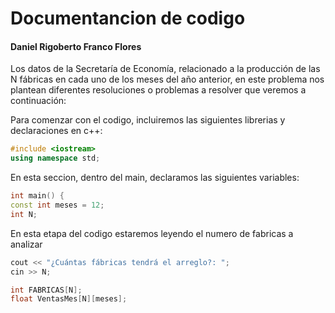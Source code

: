 # Documentancion de codigo

#### Daniel Rigoberto Franco Flores 

Los datos de la Secretaría de Economía, relacionado a la producción de las N fábricas en cada uno de los meses del año anterior, en este problema nos plantean diferentes resoluciones o problemas a resolver que veremos a continuación:

Para comenzar con el codigo, incluiremos las siguientes librerias y declaraciones en c++:
```cpp
#include <iostream>
using namespace std;
```
En esta seccion, dentro del main, declaramos las siguientes variables:
```cpp
int main() { 
const int meses = 12;  
int N; 
```
En esta etapa del codigo estaremos leyendo el numero de fabricas a analizar
```cpp
cout << "¿Cuántas fábricas tendrá el arreglo?: "; 
cin >> N; 
```

```cpp
int FABRICAS[N]; 
float VentasMes[N][meses];
 ```
<!--stackedit_data:
eyJoaXN0b3J5IjpbOTE2MzQwMDg1LC0xMDY4OTQyODAsLTE3ND
YwMjkyNiwtMjA4ODc0NjYxMiwyNjM4MzY5MDksNDcwODI1MDcz
LC0zMzI0NTUzNjNdfQ==
-->